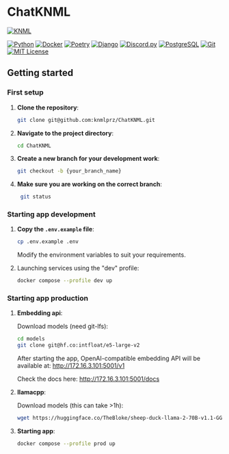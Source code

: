 # ChatKNML

[![KNML](https://i.imgur.com/GLpXodx.png)](https://knml.edu.pl/)

[![Python](https://img.shields.io/badge/Python-3.11%2B-blue)](https://www.python.org/)
[![Docker](https://img.shields.io/badge/Docker-24.0%2B-blue)](https://www.docker.com/)
[![Poetry](https://img.shields.io/badge/Poetry-1.6%2B-blue)](https://python-poetry.org/)
[![Django](https://img.shields.io/badge/Django-3.2%2B-green)](https://www.djangoproject.com/)
[![Discord.py](https://img.shields.io/badge/Discord.py-2.3.2%2B-blue)](https://discordpy.readthedocs.io/en/stable/)
[![PostgreSQL](https://img.shields.io/badge/PostgreSQL-16%2B-blue)](https://www.postgresql.org/)
[![Git](https://img.shields.io/badge/Git-2.40%2B-red)](https://git-scm.com/)
[![MIT License](https://img.shields.io/badge/License-MIT-yellow.svg)](https://opensource.org/licenses/MIT)

## Getting started

### First setup

1. **Clone the repository**:

    ```sh
    git clone git@github.com:knmlprz/ChatKNML.git
    ```

2. **Navigate to the project directory**:

    ```sh
    cd ChatKNML
    ```

3. **Create a new branch for your development work**:

    ```sh
    git checkout -b {your_branch_name}
    ```

4. **Make sure you are working on the correct branch**:

   ```sh
    git status
    ```

### Starting app development

1. **Copy the `.env.example` file**:

    ```sh
    cp .env.example .env
    ```

   Modify the environment variables to suit your requirements.

2. Launching services using the "dev" profile:

    ```sh
    docker compose --profile dev up
    ```

### Starting app production

1. **Embedding api**:

    Download models (need git-lfs):

    ```sh
    cd models
    git clone git@hf.co:intfloat/e5-large-v2
    ```

    After starting the app, OpenAI-compatible embedding API will be available at: 
    <http://172.16.3.101:5001/v1>

    Check the docs here: <http://172.16.3.101:5001/docs>

2. **llamacpp**:

    Download models (this can take >1h):

    ```sh
    wget https://huggingface.co/TheBloke/sheep-duck-llama-2-70B-v1.1-GGUF/resolve/main/sheep-duck-llama-2-70b-v1.1.Q4_K_S.gguf
    ```

3. **Starting app**:

    ```sh
    docker compose --profile prod up
    ```
